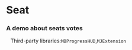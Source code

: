 # Seat
### A demo about seats votes<br>
    Third-party libraries:`MBProgressHUD`,`MJExtension`
    
    
